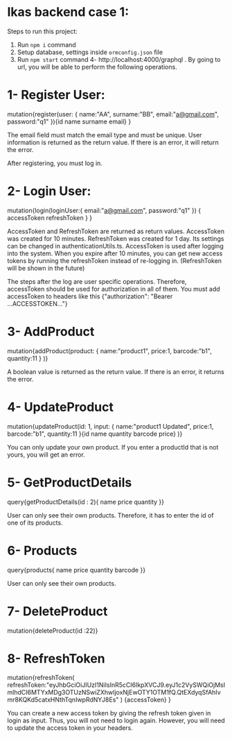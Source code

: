 # Ikas backend case 1:

Steps to run this project:

1. Run `npm i` command
2. Setup database, settings inside `ormconfig.json` file
3. Run `npm start` command
4- http://localhost:4000/graphql . By going to url, you will be able to perform the following operations.
   
# 1- Register User:
mutation{register(user: {
        name:"AA",
        surname:"BB",
        email:"a@gmail.com",
        password:"q1"
      }){id name surname email}
    }

The email field must match the email type and must be unique.
User information is returned as the return value. If there is an error, it will return the error.

After registering, you must log in.

# 2- Login User:
mutation{login(loginUser:{
    email:"a@gmail.com",
    password:"q1"
  })
  {
    accessToken
    refreshToken
  }
}

AccessToken and RefreshToken are returned as return values. AccessToken was created for 10 minutes. RefreshToken was created for 1 day. Its settings can be changed in authenticationUtils.ts.
AccessToken is used after logging into the system. When you expire after 10 minutes, you can get new access tokens by running the refreshToken instead of re-logging in. (RefreshToken will be shown in the future)

The steps after the log are user specific operations. Therefore, accessToken should be used for authorization in all of them.
You must add accessToken to headers like this {"authorization": "Bearer ...ACCESSTOKEN..."}

# 3- AddProduct
mutation{addProduct(product:
    {
      name:"product1",
      price:1,
      barcode:"b1",
      quantity:11
    }
)}

A boolean value is returned as the return value. If there is an error, it returns the error.

# 4- UpdateProduct
mutation{updateProduct(id: 1, input:
  {
  name:"product1 Updated",
  price:1,
  barcode:"b1",
  quantity:11
}{id name quantity barcode price}
)}

You can only update your own product. If you enter a productId that is not yours, you will get an error.

# 5- GetProductDetails
query{getProductDetails(id : 2){
  name
  price
  quantity
}}

User can only see their own products. Therefore, it has to enter the id of one of its products.

# 6- Products
query{products{
  name
  price
  quantity
  barcode
}}

User can only see their own products.

# 7- DeleteProduct
mutation{deleteProduct(id :22)}

# 8- RefreshToken
mutation{refreshToken(
  refreshToken:"eyJhbGciOiJIUzI1NiIsInR5cCI6IkpXVCJ9.eyJ1c2VySWQiOjMsImlhdCI6MTYxMDg3OTUzNSwiZXhwIjoxNjEwOTY1OTM1fQ.QtEXdyqSfAhIvmr8KQKd5catxHNthTqnIwpRdNYJ8Es"
)
    {accessToken}
}

You can create a new access token by giving the refresh token given in login as input.
Thus, you will not need to login again. However, you will need to update the access token in your headers.